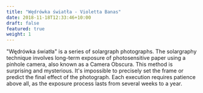 ```yaml
---
title: "Wędrówka światła - Violetta Banas"
date: 2018-11-18T12:33:46+10:00
draft: false
featured: true
weight: 1
---
```

"Wędrówka światła" is a series of solargraph photographs. The solargraphy technique involves long-term exposure of photosensitive paper using a pinhole camera, also known as a Camera Obscura. This method is surprising and mysterious. It's impossible to precisely set the frame or predict the final effect of the photograph. Each execution requires patience above all, as the exposure process lasts from several weeks to a year.